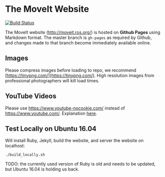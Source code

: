 # The MoveIt Website

[![Build Status](https://travis-ci.org/ros-planning/moveit.ros.org.svg?branch=gh-pages)](https://travis-ci.org/ros-planning/moveit.ros.org)

The MoveIt website (http://moveit.ros.org/) is hosted on **Github Pages** using Markdown format. The master branch is ``gh-pages`` as required by Github, and changes made to that branch become immediately available online.

## Images

Please compress images before loading to repo, we recommend [https://tinypng.com/](https://tinypng.com/). High resolution images from professional photographers will kill load times.

## YouTube Videos

Please use https://www.youtube-nocookie.com/ instead of  https://www.youtube.com/. Explanation [here](https://github.com/ros-planning/moveit.ros.org/issues/232).

## Test Locally on Ubuntu 16.04

Will install Ruby, Jekyll, build the website, and server the website on localhost:

    ./build_locally.sh

TODO: the currently used version of Ruby is old and needs to be updated, but Ubuntu 16.04 is holding us back.
